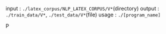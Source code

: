 input : `./latex_corpus/NLP_LATEX_CORPUS/V*`(directory)
output : `./train_data/V*`, `./test_data/V*`(file)
usage : `./[program_name]`

P
	

